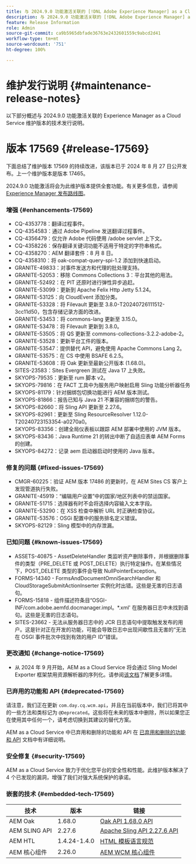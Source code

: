 ```yaml
---
title: 与 2024.9.0 功能激活关联的 [!DNL Adobe Experience Manager] as a Cloud Service 的维护发行说明。
description: 与 2024.9.0 功能激活关联的 [!DNL Adobe Experience Manager] as a Cloud Service 的维护发行说明。
feature: Release Information
role: Admin
source-git-commit: ca9b5965dbfade36763e2432601559c9abcd2d41
workflow-type: tm+mt
source-wordcount: '751'
ht-degree: 100%

---
```


# 维护发行说明 {#maintenance-release-notes}

以下部分概述与 2024.9.0 功能激活关联的 Experience Manager as a Cloud Service 维护版本的技术发行说明。

# 版本 17569 {#release-17569}

下面总结了维护版本 17569 的持续改进，该版本已于 2024 年 8 月 27 日公开发布。上一个维护版本是版本 17465。

2024.9.0 功能激活将会为此维护版本提供全套功能。有关更多信息，请参阅[ Experience Manager 发布路线图](https://experienceleague.adobe.com/zh-hans/docs/experience-manager-release-information/aem-release-updates/update-releases-roadmap)。

### 增强 {#enhancements-17569}

* CQ-4353778：翻译过程事件。
* CQ-4354583：通过 Adobe Pipeline 发送翻译过程事件。
* CQ-4356479：仅允许 Adobe 代码使用 /adobe servlet 上下文。
* CQ-4358226：保存翻译关键词功能不适用于特定的字符串格式。
* CQ-4358270：AEM 翻译套件：8 月 8 日。
* CQ-4358310：将 oak-compat-query-spi-1.2 添加到快速启动。
* GRANITE-49833：对事件发送方和代理的批处理支持。
* GRANITE-52053：移除 Commons Collections 3：平台其他的用法。
* GRANITE-52492：在 PIT 还原时进行弹性异步追赶。
* GRANITE-53099：更新到 Apache Felix Http Jetty 5.1.24。
* GRANITE-53125：向 CloudEvent 添加分类。
* GRANITE-53328：将 Filevault 更新至 3.8.0-T20240726111512-3cc11d50，包含存储记录方面的改进。
* GRANITE-53453：将 commons-lang 更新至 3.15.0。
* GRANITE-53478：将 Filevault 更新到 3.8.0。
* GRANITE-53505：将 QS 更新至 commons-collections-3.2.2-adobe-2。
* GRANITE-53528：更新平台工件的版本。
* GRANITE-53547：提供替代 API，避免使用 Apache Commons Lang 2。
* GRANITE-53575：在 CS 中使用 BSAFE 6.2.5。
* GRANITE-53608：将 Oak 更新至最新公开版本 (1.68.0)。
* SITES-23583：Sites Evergreen 测试在 Java 17 上失败。
* SKYOPS-79535：更新至 rum 脚本 v2。
* SKYOPS-79816：在 FACT 工具中为服务用户映射启用 Sling 功能分析器任务
* SKYOPS-81179：针对捆绑包切换功能进行 AEM 版本测试。
* SKYOPS-81866：报告已知与 Java 21 不兼容的捆绑包的警告。
* SKYOPS-82660：将 Sling API 更新至 2.27.6。
* SKYOPS-82961：更新至 Sling ResourceResolver 1.12.0-T20240723153354-a0270a0。
* SKYOPS-83356：创建全局仪表板以跟踪 AEM 部署中使用的 JVM 版本。
* SKYOPS-83436：Java Runtime 21 的转出中断了自适应表单 AEM Forms 的创建。
* SKYOPS-84272：记录 aem 启动器启动时使用的 Java 版本。

### 修复的问题 {#fixed-issues-17569}

* CMGR-60225：验证 AEM 版本 17486 的更新时，在 AEM Sites CS 客户上发现管道执行失败。
* GRANITE-45919：“编辑用户设置”中的国家/地区列表中的禁运国家。
* GRANITE-51715：选择器有时不会将选择内容输入文本字段。
* GRANITE-53290：在 XSS 检查中解析 URL 时正确检查协议。
* GRANITE-53576：OSGi 配置中的服务排名定义错误。
* SKYOPS-82129：Sling 模型中的内存泄漏。

### 已知问题 {#known-issues-17569}

* ASSETS-40875 - AssetDeleteHandler 类监听资产删除事件，并根据删除事件的类型（PRE_DELETE 或 POST_DELETE）执行特定操作。在某些情况下，POST_DELETE 类型的事件会导致 NullPointerException。
* FORMS-14340 - FormsAndDocumentOmniSearchHandler 和 CloudStorageSubmitActionInserter 实例化时出错。这些是无害的日志语句。
* FORMS-15818 - 组件描述符条目“OSGI-INF/com.adobe.aemfd.docmanager.impl。*.xml&#39; 在服务器日志中未找到语句。这些是无害的日志语句。
* SITES-23662 - 无法从服务器日志中的 JCR 日志语句中提取触发发布的用户。这是针对正在开发的功能，可能会导致日志中出现间歇性且无害的“无法在 OSGI 事件批次中找到有效的用户 ID”错误。

### 更改通知 {#change-notice-17569}

* 从 2024 年 9 月开始，AEM as a Cloud Service 将会通过 Sling Model Exporter 框架禁用资源解析器的序列化。请参阅[该文档](/help/implementing/developing/hybrid/disallow-the-serialization-of-resourceresolvers-via-sling-model-exporter.md)了解更多详情。

### 已弃用的功能和 API {#deprecated-17569}

请注意，我们正在更新 `com.day.cq.wcm.api`，并且在当前版本中，我们已将其中的一些方法和类标记为 `@Deprecated`。这些将在未来的版本中删除，所以如果您正在使用其中任何一个，请考虑切换到其建议的替代方案。

AEM as a Cloud Service 中已弃用和删除的功能和 API 在 [已弃用和删除的功能和 API](/help/release-notes/deprecated-removed-features.md) 文档中有详细说明。

### 安全修复 {#security-17569}

AEM as a Cloud Service 致力于优化您平台的安全性和性能。此维护版本解决了 4 个已发现的漏洞，增强了我们对强大系统保护的承诺。

### 嵌套的技术 {#embedded-tech-17569}

| 技术 | 版本 | 链接 |
|---|---|---|
| AEM Oak | 1.68.0 | [Oak API 1.68.0 API](https://www.javadoc.io/doc/org.apache.jackrabbit/oak-api/1.68.0/index.html) |
| AEM SLING API | 2.27.6 | [Apache Sling API 2.27.6 API](https://www.javadoc.io/doc/org.apache.sling/org.apache.sling.api/latest/index.html) |
| AEM HTL | 1.4.24-1.4.0 | [HTML 模板语言规范](https://github.com/adobe/htl-spec) |
| AEM 核心组件 | 2.26.0 | [AEM WCM 核心组件](https://github.com/adobe/aem-core-wcm-components) |
